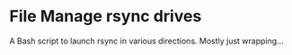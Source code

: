 [//]: # ( vim: set fdl=3 fdm=expr:)

File Manage rsync drives
========================

A Bash script to launch rsync in various directions. Mostly just wrapping...

